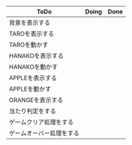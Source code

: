 | ToDo | Doing | Done | 
| --- | --- | --- | 
| 背景を表示する |     |     | 
| TAROを表示する |     |     | 
| TAROを動かす |     |     | 
| HANAKOを表示する |  |  |
| HANAKOを動かす |  |  |
| APPLEを表示する |  |  |
| APPLEを動かす |  |  |
| ORANGEを表示する |  |  |
| 当たり判定をする |  |  |
| ゲームクリア処理をする |  |  |
| ゲームオーバー処理をする |  |  |